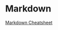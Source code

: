 # Markdown

[Markdown Cheatsheet](https://github.com/adam-p/markdown-here/wiki/Markdown-Cheatsheet)

